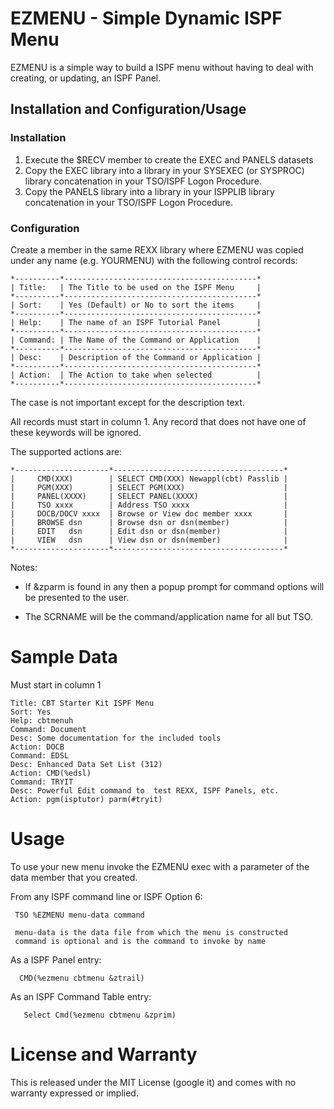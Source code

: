 # EZMENU - Simple Dynamic ISPF Menu

EZMENU is a simple way to build a ISPF menu without having to deal with
creating, or updating, an ISPF Panel.

## Installation and Configuration/Usage

### Installation

1. Execute the $RECV member to create the EXEC and PANELS datasets
2. Copy the EXEC library into a library in your SYSEXEC (or SYSPROC)
   library concatenation in your TSO/ISPF Logon Procedure.
3. Copy the PANELS library into a library in your ISPPLIB library
   concatenation in your TSO/ISPF Logon Procedure.

### Configuration

Create a member in the same REXX library where EZMENU was copied under
any name (e.g. YOURMENU) with the following control records:

    *----------*-------------------------------------------*
    | Title:   | The Title to be used on the ISPF Menu     |
    *----------*-------------------------------------------*
    | Sort:    | Yes (Default) or No to sort the items     |
    *----------*-------------------------------------------*
    | Help:    | The name of an ISPF Tutorial Panel        |
    *----------*-------------------------------------------*
    | Command: | The Name of the Command or Application    |
    *----------*-------------------------------------------*
    | Desc:    | Description of the Command or Application |
    *----------*-------------------------------------------*
    | Action:  | The Action to take when selected          |
    *----------*-------------------------------------------*

The case is not important except for the description text.

All records must start in column 1. Any record that does not have one of
these keywords will be ignored.

The supported actions are:

    *---------------------*--------------------------------------*
    |     CMD(XXX)        | SELECT CMD(XXX) Newappl(cbt) Passlib |
    |     PGM(XXX)        | SELECT PGM(XXX)                      |
    |     PANEL(XXXX)     | SELECT PANEL(XXXX)                   |
    |     TSO xxxx        | Address TSO xxxx                     |
    |     DOCB/DOCV xxxx  | Browse or View doc member xxxx       |
    |     BROWSE dsn      | Browse dsn or dsn(member)            |
    |     EDIT   dsn      | Edit dsn or dsn(member)              |
    |     VIEW   dsn      | View dsn or dsn(member)              |
    *---------------------*--------------------------------------*
Notes:
 * If &zparm is found in any then a popup prompt for command options
   will be presented to the user.

 * The SCRNAME will be the command/application name for all but TSO.

# Sample Data

Must start in column 1

    Title: CBT Starter Kit ISPF Menu
    Sort: Yes
    Help: cbtmenuh
    Command: Document
    Desc: Some documentation for the included tools
    Action: DOCB
    Command: EDSL
    Desc: Enhanced Data Set List (312)
    Action: CMD(%edsl)
    Command: TRYIT
    Desc: Powerful Edit command to  test REXX, ISPF Panels, etc.
    Action: pgm(isptutor) parm(#tryit)

# Usage

To use your new menu invoke the EZMENU exec with a parameter of the
data member that you created.

From any ISPF command line or ISPF Option 6:

     TSO %EZMENU menu-data command

     menu-data is the data file from which the menu is constructed
     command is optional and is the command to invoke by name

As a ISPF Panel entry:

      CMD(%ezmenu cbtmenu &ztrail)

As an ISPF Command Table entry:

       Select Cmd(%ezmenu cbtmenu &zprim)

# License and Warranty

This is released under the MIT License (google it) and comes with
no warranty expressed or implied.
